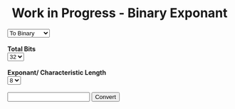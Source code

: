 <script>const page = "exponant"</script>
<h1><center><b>Work in Progress - Binary Exponant</b></center></h1>
<div class="conversionArea center">
		<form id="exponantForm">
			<div id="toFromDiv">
				<select class="notTooSmall" name="toFrom" id="toFrom">
					<option value="to" onclick="showHide('totalBits', true)" selected="selected">To Binary</option>
					<option value="from" onclick="showHide('totalBits', false)">From Binary</option>
				</select><br>
				<br>
			</div>
			<div id="totalBitsDiv">
				<b>Total Bits</b><br>
				<select class="notTooSmall" name="totalBits" id="totalBits">
					<option value="8">8</option>
					<option value="12">12</option>
					<option value="16">16</option>
					<option value="24">24</option>
					<option value="32" selected="selected">32</option>
				</select><br>
				<br>
			</div>
			<div id="totalBits">
				<b>Exponant/ Characteristic Length</b><br>
				<select class="notTooSmall" name="totalBits" id="totalBits">
					<option value="4">4</option>
					<option value="5">5</option>
					<option value="6">6</option>
					<option value="7">7</option>
					<option value="8" selected="selected">8</option>
				</select><br>
				<br>
			</div>
			<input type="text"> 
			<button id="btn_expConversion" class="btn_convert">Convert</button>
		</form>
		<br>
		<br>
		<div class="embed divCenter">
			<br>
			<br>
			<br>
			<br>
		</div>
</div>